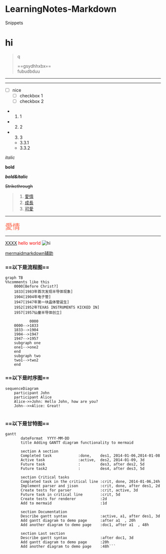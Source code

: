 # LearningNotes-Markdown
Snippets


# hi
> q
> 
> ==gsydhhxbx== <br>
> fubudbduu

---
***

- [ ] nice
    - [ ] checkbox 1
    - [ ] checkbox 2
- 1. 1
- 2. 2
- 3. 3
    - 3.3.1
    - 3.3.2

_italic_

__bold__

***bold&italic***

~~Strikethrough~~


> 1. [愛情](#aiqing)
> 2. [成長](#chengzhang)
> 3. [可愛](#keai)

<hr>
<span id = "aiqing" style = "color:tomato;font-size:24">愛情</span>
<hr>


[XXXX](#jump)
<span id = "jump" style = "color:red"> hello world</span>
![hi](https://shared.ydstatic.com/images/favicon.ico)

[mermaidmarkdown辅助](https://mermaid-js.github.io/)


### ==以下是流程图==
```
graph TB
%%comments like this
    0000[Before Christ?]
    1833[1983年首次发现半导体现象]
    1904[1904年电子管]
    1947[1947年第一块晶体管诞生]
    1952[1952年TEXAS INSTRUMENTS KICKED IN]
    1957[1957仙童半导体创立]
    
           0000
    0000-->1833
    1833-->1904
    1904-->1947
    1947-->1957
    subgraph one
    one1-->one2
    end
    subgraph two
    two1-->two2
    end
```

### ==以下是时序图==

```
sequenceDiagram
    participant John
    participant Alice
    Alice->>John: Hello John, how are you?
    John-->>Alice: Great!


```
### ==以下是甘特图==
```
gantt
       dateFormat  YYYY-MM-DD
       title Adding GANTT diagram functionality to mermaid

       section A section
       Completed task            :done,    des1, 2014-01-06,2014-01-08
       Active task               :active,  des2, 2014-01-09, 3d
       Future task               :         des3, after des2, 5d
       Future task2              :         des4, after des3, 5d

       section Critical tasks
       Completed task in the critical line :crit, done, 2014-01-06,24h
       Implement parser and jison          :crit, done, after des1, 2d
       Create tests for parser             :crit, active, 3d
       Future task in critical line        :crit, 5d
       Create tests for renderer           :2d
       Add to mermaid                      :1d

       section Documentation
       Describe gantt syntax               :active, a1, after des1, 3d
       Add gantt diagram to demo page      :after a1  , 20h
       Add another diagram to demo page    :doc1, after a1  , 48h

       section Last section
       Describe gantt syntax               :after doc1, 3d
       Add gantt diagram to demo page      :20h
       Add another diagram to demo page    :48h```

